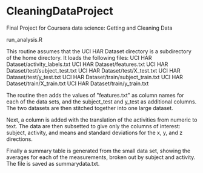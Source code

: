 # CleaningDataProject
Final Project for Coursera data science: Getting and Cleaning Data

run_analysis.R 

This routine assumes that the UCI HAR Dataset directory is a subdirectory of 
the home directory. It loads the following files:
UCI HAR Dataset/activity_labels.txt
UCI HAR Dataset/features.txt
UCI HAR Dataset/test/subject_test.txt
UCI HAR Dataset/test/X_test.txt
UCI HAR Dataset/test/y_test.txt
UCI HAR Dataset/train/subject_train.txt
UCI HAR Dataset/train/X_train.txt
UCI HAR Dataset/train/y_train.txt

The routine then adds the values of "features.txt" as column names for each
of the data sets, and the subject_test and y_test as additional columns. The 
two datasets are then stitched together into one large dataset.

Next, a column is added with the translation of the activities from numeric to 
text. The data are then subsetted to give only the columns of interest:
subject, activity, and means and standard deviations for the x, y, and z 
directions.

Finally a summary table is generated from the small data set, showing the 
averages for each of the measurements, broken out by subject and activity. The
file is saved as summarydata.txt.

